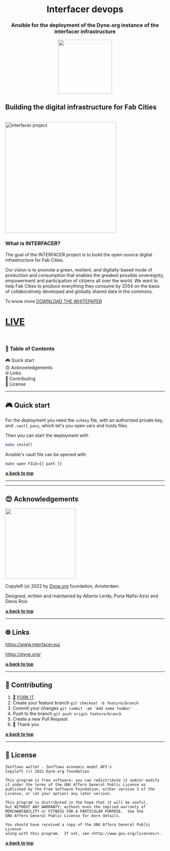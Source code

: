 <!--
SPDX-License-Identifier: AGPL-3.0-or-later
Copyright (C) 2023 Dyne.org foundation <foundation@dyne.org>.

This program is free software: you can redistribute it and/or modify
it under the terms of the GNU Affero General Public License as
published by the Free Software Foundation, either version 3 of the
License, or (at your option) any later version.

This program is distributed in the hope that it will be useful,
but WITHOUT ANY WARRANTY; without even the implied warranty of
MERCHANTABILITY or FITNESS FOR A PARTICULAR PURPOSE.  See the
GNU Affero General Public License for more details.

You should have received a copy of the GNU Affero General Public License
along with this program.  If not, see <https://www.gnu.org/licenses/>.
-->

<div align="center">

# Interfacer devops

### Ansible for the deployment of the Dyne.org instance of the interfacer infrastructure

</div>

<p align="center">
  <a href="https://dyne.org">
    <img src="https://files.dyne.org/software_by_dyne.png" width="170">
  </a>
</p>

## Building the digital infrastructure for Fab Cities

<br>
<a href="https://www.interfacerproject.eu/">
  <img alt="Interfacer project" src="https://dyne.org/images/projects/Interfacer_logo_color.png" width="350" />
</a>
<br>

### What is **INTERFACER?**

The goal of the INTERFACER project is to build the open-source digital infrastructure for Fab Cities.

Our vision is to promote a green, resilient, and digitally-based mode of production and consumption that enables the greatest possible sovereignty, empowerment and participation of citizens all over the world.
We want to help Fab Cities to produce everything they consume by 2054 on the basis of collaboratively developed and globally shared data in the commons.

To know more [DOWNLOAD THE WHITEPAPER](https://www.interfacerproject.eu/assets/news/whitepaper/IF-WhitePaper_DigitalInfrastructureForFabCities.pdf)

# [LIVE](https://interfacer.dyne.org/)

<br>

<div id="toc">

### 🚩 Table of Contents

- [🎮 Quick start](#-quick-start)
- [😍 Acknowledgements](#-acknowledgements)
- [🌐 Links](#-links)
- [👤 Contributing](#-contributing)
- [💼 License](#-license)

</div>


***
## 🎮 Quick start

For the deployment you need the `sshkey` file, with an authorized private key, and
`.vault_pass`, which let's you open vars and hosts files.

Then you can start the deployment with
```bash
make install
```

Ansible's vault file can be opened with
```bash
make open FILE={{ path }}
```

**[🔝 back to top](#toc)**

***

***
## 😍 Acknowledgements

<a href="https://dyne.org">
  <img src="https://files.dyne.org/software_by_dyne.png" width="222">
</a>

Copyleft (ɔ) 2022 by [Dyne.org](https://www.dyne.org) foundation, Amsterdam

Designed, written and maintained by Alberto Lerda, Puria Nafisi Azizi and Denis Roio

**[🔝 back to top](#toc)**

***
## 🌐 Links

https://www.interfacer.eu/

https://dyne.org/

**[🔝 back to top](#toc)**

***
## 👤 Contributing

1.  🔀 [FORK IT](../../fork)
2.  Create your feature branch `git checkout -b feature/branch`
3.  Commit your changes `git commit -am 'Add some fooBar'`
4.  Push to the branch `git push origin feature/branch`
5.  Create a new Pull Request
6.  🙏 Thank you


**[🔝 back to top](#toc)**

***
## 💼 License
    Zenflows wallet - Zenflows economic model API's
    Copyleft (ɔ) 2022 Dyne.org foundation

    This program is free software: you can redistribute it and/or modify
    it under the terms of the GNU Affero General Public License as
    published by the Free Software Foundation, either version 3 of the
    License, or (at your option) any later version.

    This program is distributed in the hope that it will be useful,
    but WITHOUT ANY WARRANTY; without even the implied warranty of
    MERCHANTABILITY or FITNESS FOR A PARTICULAR PURPOSE.  See the
    GNU Affero General Public License for more details.

    You should have received a copy of the GNU Affero General Public License
    along with this program.  If not, see <http://www.gnu.org/licenses/>.

**[🔝 back to top](#toc)**
